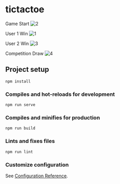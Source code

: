 # tictactoe
Game Start
![2](https://user-images.githubusercontent.com/48796920/229818842-4a261dca-4735-4e6b-8cc1-dbd23a5ce318.PNG)

User 1 Win
![1](https://user-images.githubusercontent.com/48796920/229820479-930c46fa-7a15-4b5f-8987-c03f6bbcfa0d.PNG)

User 2 Win
![3](https://user-images.githubusercontent.com/48796920/229820511-3fba5672-13c6-4a83-b155-68b5a3033870.PNG)

Competition Draw
![4](https://user-images.githubusercontent.com/48796920/229820524-6901883a-a469-4d4b-84b9-4d57d575ddbc.PNG)



## Project setup
```
npm install
```

### Compiles and hot-reloads for development
```
npm run serve
```

### Compiles and minifies for production
```
npm run build
```

### Lints and fixes files
```
npm run lint
```

### Customize configuration
See [Configuration Reference](https://cli.vuejs.org/config/).
